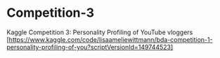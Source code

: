 # Competition-3
Kaggle Competition 3: Personality Profiling of YouTube vloggers [https://www.kaggle.com/code/lisaameliewittmann/bda-competition-1-personality-profiling-of-you?scriptVersionId=149744523]
